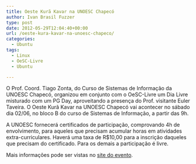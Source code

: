 ```yaml
---
title: Oeste Kurã Kavar na UNOESC Chapecó
author: Ivan Brasil Fuzzer
type: post
date: 2012-05-29T12:04:40+00:00
url: /oeste-kura-kavar-na-unoesc-chapeco/
categories:
  - Ubuntu
tags:
  - Linux
  - OeSC-Livre
  - Ubuntu

---
```

O Prof. Coord. Tiago Zonta, do Curso de Sistemas de Informação da UNOESC Chapecó, organizou em conjunto com o OeSC-Livre um Dia Livre misturado com um PG Day, aproveitando a presença do Prof. visitante Euler Taveira. O Oeste Kurã Kavar na UNOESC Chapecó vai acontecer no sábado dia 02/06, no bloco B do curso de Sistemas de Informação, a partir das 9h.

A UNOESC fornecerá certificados de participação, comprovando 4h de envolvimento, para aqueles que precisam acumular horas em atividades extra-curriculares. Haverá uma taxa de R$10,00 para a inscrição daqueles que precisam do certificado. Para os demais a participação é livre.

Mais informações pode ser vistas no [site do evento][1].

 [1]: http://oesc-livre.org/doku.php?id=dia_livre_chapeco_2012_06_02